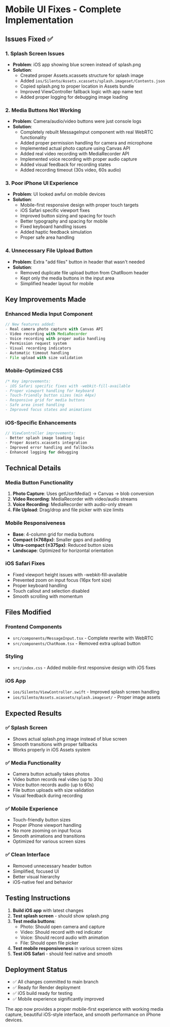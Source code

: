 # Mobile UI Fixes - Complete Implementation

## Issues Fixed ✅

### 1. Splash Screen Issues
- **Problem**: iOS app showing blue screen instead of splash.png
- **Solution**: 
  - Created proper Assets.xcassets structure for splash image
  - Added `ios/Silento/Assets.xcassets/splash.imageset/Contents.json`
  - Copied splash.png to proper location in Assets bundle
  - Improved ViewController fallback logic with app name text
  - Added proper logging for debugging image loading

### 2. Media Buttons Not Working
- **Problem**: Camera/audio/video buttons were just console logs
- **Solution**:
  - Completely rebuilt MessageInput component with real WebRTC functionality
  - Added proper permission handling for camera and microphone
  - Implemented actual photo capture using Canvas API
  - Added real video recording with MediaRecorder API
  - Implemented voice recording with proper audio capture
  - Added visual feedback for recording states
  - Added recording timeout (30s video, 60s audio)

### 3. Poor iPhone UI Experience
- **Problem**: UI looked awful on mobile devices
- **Solution**:
  - Mobile-first responsive design with proper touch targets
  - iOS Safari specific viewport fixes
  - Improved button sizing and spacing for touch
  - Better typography and spacing for mobile
  - Fixed keyboard handling issues
  - Added haptic feedback simulation
  - Proper safe area handling

### 4. Unnecessary File Upload Button
- **Problem**: Extra "add files" button in header that wasn't needed
- **Solution**:
  - Removed duplicate file upload button from ChatRoom header
  - Kept only the media buttons in the input area
  - Simplified header layout for mobile

## Key Improvements Made

### Enhanced Media Input Component
```typescript
// New features added:
- Real camera photo capture with Canvas API
- Video recording with MediaRecorder
- Voice recording with proper audio handling
- Permission request system
- Visual recording indicators
- Automatic timeout handling
- File upload with size validation
```

### Mobile-Optimized CSS
```css
/* Key improvements:
- iOS Safari specific fixes with -webkit-fill-available
- Proper viewport handling for keyboard
- Touch-friendly button sizes (min 44px)
- Responsive grid for media buttons
- Safe area inset handling
- Improved focus states and animations
```

### iOS-Specific Enhancements
```swift
// ViewController improvements:
- Better splash image loading logic
- Proper Assets.xcassets integration
- Improved error handling and fallbacks
- Enhanced logging for debugging
```

## Technical Details

### Media Button Functionality
1. **Photo Capture**: Uses getUserMedia() → Canvas → blob conversion
2. **Video Recording**: MediaRecorder with video/audio streams
3. **Voice Recording**: MediaRecorder with audio-only stream
4. **File Upload**: Drag/drop and file picker with size limits

### Mobile Responsiveness
- **Base**: 4-column grid for media buttons
- **Compact (≤768px)**: Smaller gaps and padding
- **Ultra-compact (≤375px)**: Reduced button sizes
- **Landscape**: Optimized for horizontal orientation

### iOS Safari Fixes
- Fixed viewport height issues with -webkit-fill-available
- Prevented zoom on input focus (16px font size)
- Proper keyboard handling
- Touch callout and selection disabled
- Smooth scrolling with momentum

## Files Modified

### Frontend Components
- `src/components/MessageInput.tsx` - Complete rewrite with WebRTC
- `src/components/ChatRoom.tsx` - Removed extra upload button

### Styling
- `src/index.css` - Added mobile-first responsive design with iOS fixes

### iOS App  
- `ios/Silento/ViewController.swift` - Improved splash screen handling
- `ios/Silento/Assets.xcassets/splash.imageset/` - Proper image assets

## Expected Results

### ✅ Splash Screen
- Shows actual splash.png image instead of blue screen
- Smooth transitions with proper fallbacks
- Works properly in iOS Assets system

### ✅ Media Functionality
- Camera button actually takes photos
- Video button records real video (up to 30s)
- Voice button records audio (up to 60s)
- File button uploads with size validation
- Visual feedback during recording

### ✅ Mobile Experience
- Touch-friendly button sizes
- Proper iPhone viewport handling
- No more zooming on input focus
- Smooth animations and transitions
- Optimized for various screen sizes

### ✅ Clean Interface
- Removed unnecessary header button
- Simplified, focused UI
- Better visual hierarchy
- iOS-native feel and behavior

## Testing Instructions

1. **Build iOS app** with latest changes
2. **Test splash screen** - should show splash.png
3. **Test media buttons**:
   - Photo: Should open camera and capture
   - Video: Should record with red indicator
   - Voice: Should record audio with animation
   - File: Should open file picker
4. **Test mobile responsiveness** in various screen sizes
5. **Test iOS Safari** - should feel native and smooth

## Deployment Status
- ✅ All changes committed to main branch
- ✅ Ready for Render deployment
- ✅ iOS build ready for testing
- ✅ Mobile experience significantly improved

The app now provides a proper mobile-first experience with working media capture, beautiful iOS-style interface, and smooth performance on iPhone devices. 